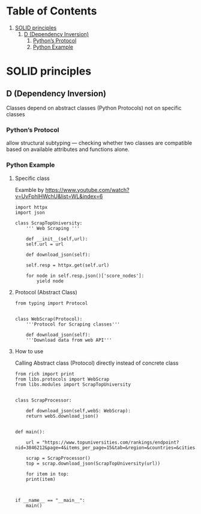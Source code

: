 
# Table of Contents

1.  [SOLID principles](#orgbf58035)
    1.  [D (Dependency Inversion)](#orgef140a3)
        1.  [Python&rsquo;s Protocol](#org4687ca6)
        2.  [Python Example](#org503d25f)



<a id="orgbf58035"></a>

# SOLID principles


<a id="orgef140a3"></a>

## D (Dependency Inversion)

Classes depend on abstract classes (Python Protocols) 
not on specific classes


<a id="org4687ca6"></a>

### Python&rsquo;s Protocol

allow structural subtyping — checking whether two 
classes are compatible based on available attributes 
and functions alone.


<a id="org503d25f"></a>

### Python Example

1.  Specific class

    Examble by <https://www.youtube.com/watch?v=UvFphlHWchU&list=WL&index=6>
    
        import httpx
        import json
        
        class ScrapTopUniversity:
            ''' Web Scraping '''
        
            def __init__(self,url):
        	self.url = url
        
            def download_json(self):
        
        	self.resp = httpx.get(self.url)
        
        	for node in self.resp.json()['score_nodes']:
        	    yield node

2.  Protocol (Abstract Class)

        
        from typing import Protocol
        
        
        class WebScrap(Protocol):
            '''Protocol for Scraping classes'''
        
            def download_json(self):
        	'''Download data from web API'''

3.  How to use

    Calling Abstract class (Protocol) directly 
    instead of concrete class 
    
        from rich import print
        from libs.protocols import WebScrap
        from libs.modules import ScrapTopUniversity
        
        
        class ScrapProcessor:
        
            def download_json(self,webS: WebScrap):
        	return webS.download_json()
        
        
        def main():
        
            url = "https://www.topuniversities.com/rankings/endpoint?nid=3846212&page=4&items_per_page=15&tab=&region=&countries=&cities=&search=&star=&sort_by=&order_by=&program_type="
        
            scrap = ScrapProcessor()
            top = scrap.download_json(ScrapTopUniversity(url))
        
            for item in top:
        	print(item)
        
        
        
        if __name__ == "__main__":
            main()

